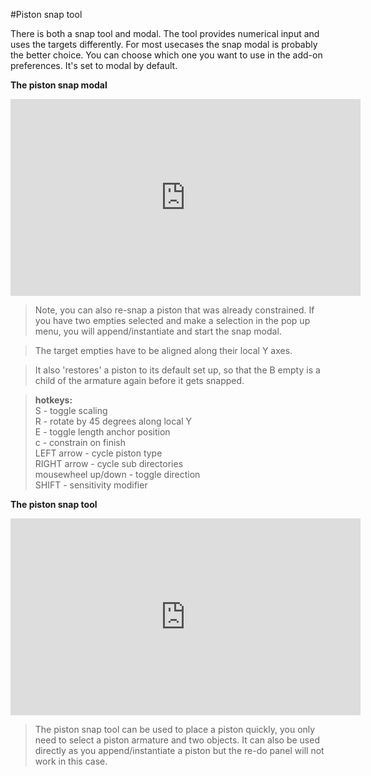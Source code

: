 #Piston snap tool

There is both a snap tool and modal. The tool provides numerical input and uses the targets differently. For most usecases the snap modal is probably the better choice. You can choose which one you want to use in the add-on preferences. It's set to modal by default.

**The piston snap modal**

<iframe width="560" height="315" src="https://www.youtube.com/embed/NRG7CG37kPU" title="YouTube video player" frameborder="0" allow="accelerometer; autoplay; clipboard-write; encrypted-media; gyroscope; picture-in-picture" allowfullscreen></iframe>

>Note, you can also re-snap a piston that was already constrained. If you have two empties selected and make a selection in the pop up menu, you will append/instantiate and start the snap modal. 

>The target empties have to be aligned along their local Y axes.

>It also 'restores' a piston to its default set up, so that the B empty is a child of the armature again before it gets snapped. 

>**hotkeys:**  
>S - toggle scaling  
>R - rotate by 45 degrees along local Y  
>E - toggle length anchor position  
>c - constrain on finish  
>LEFT arrow - cycle piston type  
>RIGHT arrow - cycle sub directories  
>mousewheel up/down - toggle direction  
>SHIFT - sensitivity modifier  




**The piston snap tool**  
<iframe width="560" height="315" src="https://www.youtube.com/embed/zZwrF0bdsKo" title="YouTube video player" frameborder="0" allow="accelerometer; autoplay; clipboard-write; encrypted-media; gyroscope; picture-in-picture" allowfullscreen></iframe>

>The piston snap tool can be used to place a piston quickly, you only need to select a piston armature and two objects. It can also be used directly as you append/instantiate a piston but the re-do panel will not work in this case. 